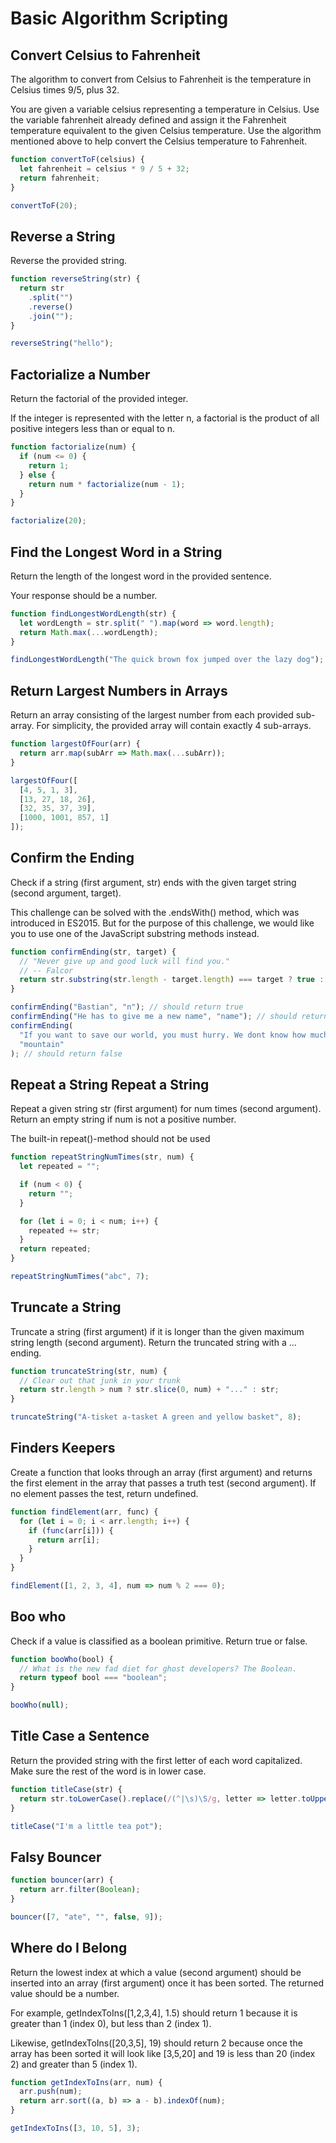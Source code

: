 # Basic Algorithm Scripting

## Convert Celsius to Fahrenheit

The algorithm to convert from Celsius to Fahrenheit is the temperature in Celsius times 9/5, plus 32.

You are given a variable celsius representing a temperature in Celsius. Use the variable fahrenheit already defined and assign it the Fahrenheit temperature equivalent to the given Celsius temperature. Use the algorithm mentioned above to help convert the Celsius temperature to Fahrenheit.

```js
function convertToF(celsius) {
  let fahrenheit = celsius * 9 / 5 + 32;
  return fahrenheit;
}

convertToF(20);
```

## Reverse a String

Reverse the provided string.

```js
function reverseString(str) {
  return str
    .split("")
    .reverse()
    .join("");
}

reverseString("hello");
```

## Factorialize a Number

Return the factorial of the provided integer.

If the integer is represented with the letter n, a factorial is the product of all positive integers less than or equal to n.

```js
function factorialize(num) {
  if (num <= 0) {
    return 1;
  } else {
    return num * factorialize(num - 1);
  }
}

factorialize(20);
```

## Find the Longest Word in a String

Return the length of the longest word in the provided sentence.

Your response should be a number.

```js
function findLongestWordLength(str) {
  let wordLength = str.split(" ").map(word => word.length);
  return Math.max(...wordLength);
}

findLongestWordLength("The quick brown fox jumped over the lazy dog");
```

## Return Largest Numbers in Arrays

Return an array consisting of the largest number from each provided sub-array. For simplicity, the provided array will contain exactly 4 sub-arrays.

```js
function largestOfFour(arr) {
  return arr.map(subArr => Math.max(...subArr));
}

largestOfFour([
  [4, 5, 1, 3],
  [13, 27, 18, 26],
  [32, 35, 37, 39],
  [1000, 1001, 857, 1]
]);
```

## Confirm the Ending

Check if a string (first argument, str) ends with the given target string (second argument, target).

This challenge can be solved with the .endsWith() method, which was introduced in ES2015. But for the purpose of this challenge, we would like you to use one of the JavaScript substring methods instead.

```js
function confirmEnding(str, target) {
  // "Never give up and good luck will find you."
  // -- Falcor
  return str.substring(str.length - target.length) === target ? true : false;
}

confirmEnding("Bastian", "n"); // should return true
confirmEnding("He has to give me a new name", "name"); // should return true
confirmEnding(
  "If you want to save our world, you must hurry. We dont know how much longer we can withstand the nothing",
  "mountain"
); // should return false
```

## Repeat a String Repeat a String

Repeat a given string str (first argument) for num times (second argument). Return an empty string if num is not a positive number.

The built-in repeat()-method should not be used

```js
function repeatStringNumTimes(str, num) {
  let repeated = "";

  if (num < 0) {
    return "";
  }

  for (let i = 0; i < num; i++) {
    repeated += str;
  }
  return repeated;
}

repeatStringNumTimes("abc", 7);
```

## Truncate a String

Truncate a string (first argument) if it is longer than the given maximum string length (second argument). Return the truncated string with a ... ending.

```js
function truncateString(str, num) {
  // Clear out that junk in your trunk
  return str.length > num ? str.slice(0, num) + "..." : str;
}

truncateString("A-tisket a-tasket A green and yellow basket", 8);
```

## Finders Keepers

Create a function that looks through an array (first argument) and returns the first element in the array that passes a truth test (second argument). If no element passes the test, return undefined.

```js
function findElement(arr, func) {
  for (let i = 0; i < arr.length; i++) {
    if (func(arr[i])) {
      return arr[i];
    }
  }
}

findElement([1, 2, 3, 4], num => num % 2 === 0);
```

## Boo who

Check if a value is classified as a boolean primitive. Return true or false.

```js
function booWho(bool) {
  // What is the new fad diet for ghost developers? The Boolean.
  return typeof bool === "boolean";
}

booWho(null);
```

## Title Case a Sentence

Return the provided string with the first letter of each word capitalized. Make sure the rest of the word is in lower case.

```js
function titleCase(str) {
  return str.toLowerCase().replace(/(^|\s)\S/g, letter => letter.toUpperCase());
}

titleCase("I'm a little tea pot");
```

## Falsy Bouncer

```js
function bouncer(arr) {
  return arr.filter(Boolean);
}

bouncer([7, "ate", "", false, 9]);
```

## Where do I Belong

Return the lowest index at which a value (second argument) should be inserted into an array (first argument) once it has been sorted. The returned value should be a number.

For example, getIndexToIns([1,2,3,4], 1.5) should return 1 because it is greater than 1 (index 0), but less than 2 (index 1).

Likewise, getIndexToIns([20,3,5], 19) should return 2 because once the array has been sorted it will look like [3,5,20] and 19 is less than 20 (index 2) and greater than 5 (index 1).

```js
function getIndexToIns(arr, num) {
  arr.push(num);
  return arr.sort((a, b) => a - b).indexOf(num);
}

getIndexToIns([3, 10, 5], 3);
```
